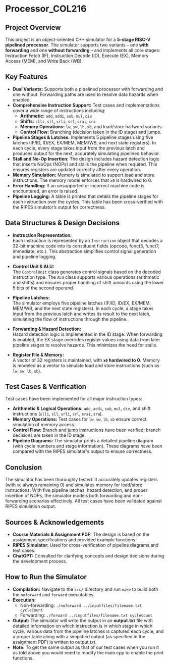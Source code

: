 # Processor_COL216

## Project Overview

This project is an object-oriented C++ simulator for a **5-stage RISC-V pipelined processor**. The simulator supports two variants – one **with forwarding** and one **without forwarding** – and implements all core stages: Instruction Fetch (IF), Instruction Decode (ID), Execute (EX), Memory Access (MEM), and Write Back (WB).

## Key Features

- **Dual Variants:** Supports both a pipelined processor with forwarding and one without. Forwarding paths are used to resolve data hazards when enabled.
- **Comprehensive Instruction Support:** Test cases and implementations cover a wide range of instructions including:
  - **Arithmetic:** `add`, `addi`, `sub`, `mul`, `div`
  - **Shifts:** `slli`, `sll`, `srli`, `srl`, `srai`, `sra`
  - **Memory Operations:** `lw`, `sw`, `lb`, `sb`, and load/store halfword variants.
  - **Control Flow:** Branching (decision taken in the ID stage) and jumps.
- **Pipeline Stages & Latches:** Implements 5 pipeline stages using five latches (IF/ID, ID/EX, EX/MEM, MEM/WB, and next state registers). In each cycle, every stage takes input from the previous latch and produces output for the next, accurately simulating pipelined behavior.
- **Stall and No-Op Insertion:** The design includes hazard detection logic that inserts NoOps (NOPs) and stalls the pipeline when required. This ensures registers are updated correctly after every operation.
- **Memory Simulation:** Memory is simulated to support load and store instructions. The memory model enforces that `x0` is hardwired to 0.
- **Error Handling:** If an unsupported or incorrect machine code is encountered, an error is raised.
- **Pipeline Logging:** A table is printed that details the pipeline stages for each instruction over the cycles. This table has been cross-verified with the RIPES simulator’s output for correctness.

## Data Structures & Design Decisions

- **Instruction Representation:**  
  Each instruction is represented by an `Instruction` object that decodes a 32-bit machine code into its constituent fields (opcode, funct3, funct7, immediate, etc.). This abstraction simplifies control signal generation and pipeline logging.

- **Control Unit & ALU:**  
  The `ControlUnit` class generates control signals based on the decoded instruction type. The `ALU` class supports various operations (arithmetic and shifts) and ensures proper handling of shift amounts using the lower 5 bits of the second operand.

- **Pipeline Latches:**  
  The simulator employs five pipeline latches (IF/ID, ID/EX, EX/MEM, MEM/WB, and the next state registers). In each cycle, a stage takes input from the previous latch and writes its result to the next latch, simulating the flow of instructions through the pipeline.

- **Forwarding & Hazard Detection:**  
  Hazard detection logic is implemented in the ID stage. When forwarding is enabled, the EX stage overrides register values using data from later pipeline stages to resolve hazards. This minimizes the need for stalls.

- **Register File & Memory:**  
  A vector of 32 registers is maintained, with **`x0` hardwired to 0**. Memory is modeled as a vector to simulate load and store instructions (such as `lw`, `sw`, `lb`, `sb`).

## Test Cases & Verification

Test cases have been implemented for all major instruction types:
- **Arithmetic & Logical Operations:** `add`, `addi`, `sub`, `mul`, `div`, and shift instructions (`slli`, `sll`, `srli`, `srl`, `srai`, `sra`).
- **Memory Operations:** Test cases for `lw`, `sw`, `lb`, `sb` ensure correct simulation of memory access.
- **Control Flow:** Branch and jump instructions have been verified; branch decisions are taken in the ID stage.
- **Pipeline Diagrams:** The simulator prints a detailed pipeline diagram (with cycle numbers and stage information). These diagrams have been compared with the RIPES simulator's output to ensure correctness.

## Conclusion

The simulator has been thoroughly tested. It accurately updates registers (with `x0` always remaining 0) and simulates memory for load/store instructions. With five pipeline latches, hazard detection, and proper insertion of NOPs, the simulator models both forwarding and non-forwarding scenarios effectively. All test cases have been validated against RIPES simulation output.

## Sources & Acknowledgements

- **Course Materials & Assignment PDF:** The design is based on the assignment specifications and provided example functions.
- **RIPES Simulator:** Used for cross-verification of pipeline diagrams and test cases.
- **ChatGPT:** Consulted for clarifying concepts and design decisions during the development process.

## How to Run the Simulator

- **Compilation:** Navigate to the `src/` directory and run `make` to build both the `noforward` and `forward` executables.
- **Execution:** 
  - Non-forwarding: `./noforward ../inputfiles/filename.txt cycleCount`
  - Forwarding: `./forward ../inputfiles/filename.txt cycleCount`
- **Output:** The simulator will write the output in an **output.txt** file with detailed information on which instruction is in which stage in which cycle. Various data from the pipeline latches is captured each cycle, and a proper table along with a simplified output (as specified in the assignment PDF) is written to output.txt.
- **Note:** To get the same output as that of our test cases when you run it as told above you would need to modify the main.cpp to enable the print functions.

